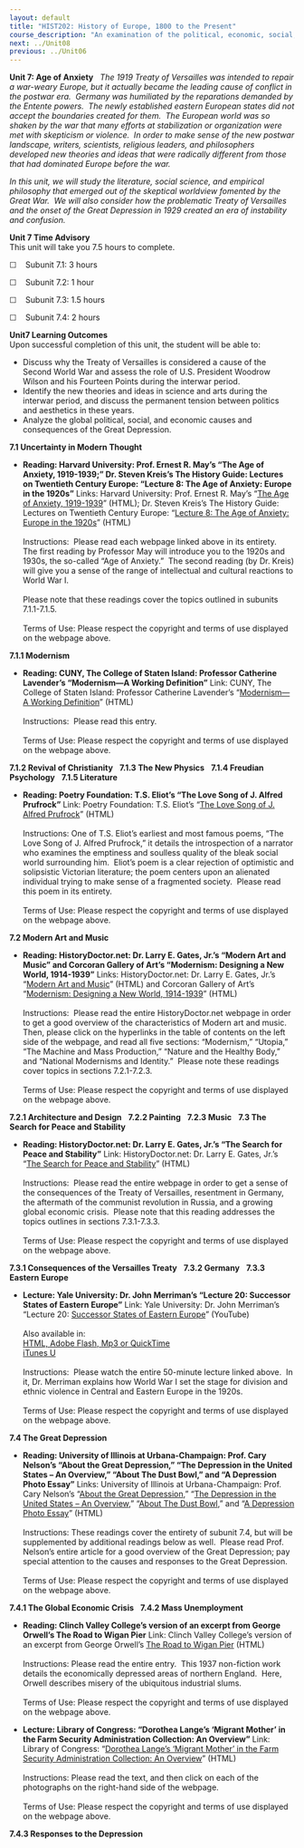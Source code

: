 ```yaml
---
layout: default
title: "HIST202: History of Europe, 1800 to the Present"
course_description: "An examination of the political, economic, social, religious, and intellectual history of Europe, from the Middle Ages to the 18th century revolutions, with particular emphasis on primary-source interpretation."
next: ../Unit08
previous: ../Unit06
---
```

**Unit 7: Age of Anxiety** <span id="7"></span> 
*The 1919 Treaty of Versailles was intended to repair a war-weary
Europe, but it actually became the leading cause of conflict in the
postwar era.  Germany was humiliated by the reparations demanded by the
Entente powers.  The newly established eastern European states did not
accept the boundaries created for them.  The European world was so
shaken by the war that many efforts at stabilization or organization
were met with skepticism or violence.  In order to make sense of the new
postwar landscape, writers, scientists, religious leaders, and
philosophers developed new theories and ideas that were radically
different from those that had dominated Europe before the war.*  
  
 *In this unit, we will study the literature, social science, and
empirical philosophy that emerged out of the skeptical worldview
fomented by the Great War.  We will also consider how the problematic
Treaty of Versailles and the onset of the Great Depression in 1929
created an era of instability and confusion.*

**Unit 7 Time Advisory**  
This unit will take you 7.5 hours to complete.

☐    Subunit 7.1: 3 hours  
  
 ☐    Subunit 7.2: 1 hour  
  
 ☐    Subunit 7.3: 1.5 hours  
  
 ☐    Subunit 7.4: 2 hours

**Unit7 Learning Outcomes**  
Upon successful completion of this unit, the student will be able to:

-   Discuss why the Treaty of Versailles is considered a cause of the
    Second World War and assess the role of U.S. President Woodrow
    Wilson and his Fourteen Points during the interwar period.
-   Identify the new theories and ideas in science and arts during the
    interwar period, and discuss the permanent tension between politics
    and aesthetics in these years.
-   Analyze the global political, social, and economic causes and
    consequences of the Great Depression.

**7.1 Uncertainty in Modern Thought** <span id="7.1"></span> 
-   **Reading: Harvard University: Prof. Ernest R. May’s “The Age of
    Anxiety, 1919-1939;” Dr. Steven Kreis’s The History Guide: Lectures
    on Twentieth Century Europe: “Lecture 8: The Age of Anxiety: Europe
    in the 1920s”**
    Links: Harvard University: Prof. Ernest R. May’s “[The Age of
    Anxiety,
    1919-1939](http://staff.gps.edu/mines/age%20of%20anxiety%20-%20overview.htm)”
    (HTML); Dr. Steven Kreis’s The History Guide: Lectures on Twentieth
    Century Europe: “[Lecture 8: The Age of Anxiety: Europe in the
    1920s](http://www.historyguide.org/europe/lecture8.html)” (HTML)  
        
     Instructions:  Please read each webpage linked above in its
    entirety.  The first reading by Professor May will introduce you to
    the 1920s and 1930s, the so-called “Age of Anxiety.”  The second
    reading (by Dr. Kreis) will give you a sense of the range of
    intellectual and cultural reactions to World War I.   
        
     Please note that these readings cover the topics outlined in
    subunits 7.1.1-7.1.5.  
        
     Terms of Use: Please respect the copyright and terms of use
    displayed on the webpage above.

**7.1.1 Modernism** <span id="7.1.1"></span> 
-   **Reading: CUNY, The College of Staten Island: Professor Catherine
    Lavender’s “Modernism—A Working Definition”**
    Link: CUNY, The College of Staten Island: Professor Catherine
    Lavender’s “[Modernism—A Working
    Definition](https://web.archive.org/web/20130517122229/http://www.library.csi.cuny.edu/dept/history/lavender/moddef.html)”
    (HTML)  
        
     Instructions:  Please read this entry.  
        
     Terms of Use: Please respect the copyright and terms of use
    displayed on the webpage above.

**7.1.2 Revival of Christianity** <span id="7.1.2"></span> 
**7.1.3 The New Physics** <span id="7.1.3"></span> 
**7.1.4 Freudian Psychology** <span id="7.1.4"></span> 
**7.1.5 Literature** <span id="7.1.5"></span> 
-   **Reading: Poetry Foundation: T.S. Eliot’s “The Love Song of J.
    Alfred Prufrock”**
    Link: Poetry Foundation: T.S. Eliot’s “[The Love Song of J. Alfred
    Prufrock](http://www.poetryfoundation.org/poetrymagazine/poem/173476)”
    (HTML)  
        
     Instructions: One of T.S. Eliot’s earliest and most famous poems,
    “The Love Song of J. Alfred Prufrock,” it details the introspection
    of a narrator who examines the emptiness and soulless quality of the
    bleak social world surrounding him.  Eliot’s poem is a clear
    rejection of optimistic and solipsistic Victorian literature; the
    poem centers upon an alienated individual trying to make sense of a
    fragmented society.  Please read this poem in its entirety.  
        
     Terms of Use: Please respect the copyright and terms of use
    displayed on the webpage above.

**7.2 Modern Art and Music** <span id="7.2"></span> 
-   **Reading: HistoryDoctor.net: Dr. Larry E. Gates, Jr.’s “Modern Art
    and Music” and Corcoran Gallery of Art’s “Modernism: Designing a New
    World, 1914-1939”**
    Links: HistoryDoctor.net: Dr. Larry E. Gates, Jr.’s “[Modern Art and
    Music](http://www.historydoctor.net/Advanced%20Placement%20European%20History/Notes/modern_art_and_music.htm)”
    (HTML) and Corcoran Gallery of Art’s “[Modernism: Designing a New
    World, 1914-1939](http://www.corcoran.org/modernism/index.htm)”
    (HTML)  
        
     Instructions:  Please read the entire HistoryDoctor.net webpage in
    order to get a good overview of the characteristics of Modern art
    and music.  Then, please click on the hyperlinks in the table of
    contents on the left side of the webpage, and read all five
    sections: “Modernism,” “Utopia,” “The Machine and Mass Production,”
    “Nature and the Healthy Body,” and “National Modernisms and
    Identity.”  Please note these readings cover topics in sections
    7.2.1-7.2.3.  
        
     Terms of Use: Please respect the copyright and terms of use
    displayed on the webpage above.

**7.2.1 Architecture and Design** <span id="7.2.1"></span> 
**7.2.2 Painting** <span id="7.2.2"></span> 
**7.2.3 Music** <span id="7.2.3"></span> 
**7.3 The Search for Peace and Stability** <span id="7.3"></span> 
-   **Reading: HistoryDoctor.net: Dr. Larry E. Gates, Jr.’s “The Search
    for Peace and Stability”**
    Link: HistoryDoctor.net: Dr. Larry E. Gates, Jr.’s “[The Search for
    Peace and
    Stability](http://www.historydoctor.net/Advanced%20Placement%20European%20History/Notes/search_for_peace_and_stability.htm)”
    (HTML)  
        
     Instructions:  Please read the entire webpage in order to get a
    sense of the consequences of the Treaty of Versailles, resentment in
    Germany, the aftermath of the communist revolution in Russia, and a
    growing global economic crisis.  Please note that this reading
    addresses the topics outlines in sections 7.3.1-7.3.3.  
        
     Terms of Use: Please respect the copyright and terms of use
    displayed on the webpage above.

**7.3.1 Consequences of the Versailles Treaty** <span
id="7.3.1"></span> 
**7.3.2 Germany** <span id="7.3.2"></span> 
**7.3.3 Eastern Europe** <span id="7.3.3"></span> 
-   **Lecture: Yale University: Dr. John Merriman’s “Lecture 20:
    Successor States of Eastern Europe”**
    Link: Yale University: Dr. John Merriman’s “Lecture 20: [Successor
    States of Eastern
    Europe](http://www.youtube.com/watch?v=mLHme-oW-rA&feature=channel)”
    (YouTube)  
        
     Also available in:  
     [HTML, Adobe Flash, Mp3 or
    QuickTime](http://oyc.yale.edu/history/hist-202/lecture-20)[  
     iTunes
    U](http://itunes.apple.com/us/podcast/20-successor-states-eastern/id341651047?i=63752154)  
        
     Instructions:  Please watch the entire 50-minute lecture linked
    above.  In it, Dr. Merriman explains how World War I set the stage
    for division and ethnic violence in Central and Eastern Europe in
    the 1920s.  
        
     Terms of Use: Please respect the copyright and terms of use
    displayed on the webpage above.

**7.4 The Great Depression** <span id="7.4"></span> 
-   **Reading: University of Illinois at Urbana-Champaign: Prof. Cary
    Nelson’s “About the Great Depression,” “The Depression in the United
    States – An Overview,” “About The Dust Bowl,” and “A Depression
    Photo Essay”**
    Links: University of Illinois at Urbana-Champaign: Prof. Cary
    Nelson’s “[About the Great
    Depression](http://www.english.illinois.edu/maps/depression/about.htm),”
    “[The Depression in the United States – An
    Overview](http://www.english.illinois.edu/maps/depression/overview.htm),”
    “[About The Dust
    Bowl](http://www.english.illinois.edu/maps/depression/dustbowl.htm),”
    and “[A Depression Photo
    Essay](http://www.english.illinois.edu/maps/depression/photoessay.htm)”
    (HTML)  
        
     Instructions: These readings cover the entirety of subunit 7.4, but
    will be supplemented by additional readings below as well.  Please
    read Prof. Nelson’s entire article for a good overview of the Great
    Depression; pay special attention to the causes and responses to the
    Great Depression.  
        
     Terms of Use: Please respect the copyright and terms of use
    displayed on the webpage above.

**7.4.1 The Global Economic Crisis** <span id="7.4.1"></span> 
**7.4.2 Mass Unemployment** <span id="7.4.2"></span> 
-   **Reading: Clinch Valley College’s version of an excerpt from George
    Orwell’s The Road to Wigan Pier**
    Link: Clinch Valley College’s version of an excerpt from George
    Orwell’s [The Road to Wigan
    Pier](http://web.archive.org/web/19980116133529/http://pluto.clinch.edu/history/wciv2/civ2ref/wigan.htm)
    (HTML)  
        
     Instructions: Please read the entire entry.  This 1937 non-fiction
    work details the economically depressed areas of northern England. 
    Here, Orwell describes misery of the ubiquitous industrial slums.  
        
     Terms of Use: Please respect the copyright and terms of use
    displayed on the webpage above.

-   **Lecture: Library of Congress: “Dorothea Lange’s ‘Migrant Mother’
    in the Farm Security Administration Collection: An Overview”**
    Link:  Library of Congress: “[Dorothea Lange’s ‘Migrant Mother’ in
    the Farm Security Administration Collection: An
    Overview](http://www.loc.gov/rr/print/list/128_migm.html)” (HTML)  
        
     Instructions: Please read the text, and then click on each of the
    photographs on the right-hand side of the webpage.  
        
     Terms of Use: Please respect the copyright and terms of use
    displayed on the webpage above.

**7.4.3 Responses to the Depression** <span id="7.4.3"></span> 
